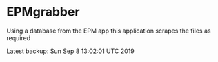 # EPMgrabber
Using a database from the EPM app this application scrapes the files as required


Latest backup: Sun Sep 8 13:02:01 UTC 2019
